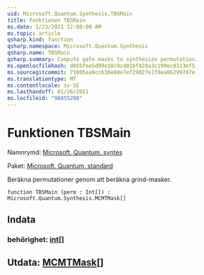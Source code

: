 ```yaml
---
uid: Microsoft.Quantum.Synthesis.TBSMain
title: Funktionen TBSMain
ms.date: 1/23/2021 12:00:00 AM
ms.topic: article
qsharp.kind: function
qsharp.namespace: Microsoft.Quantum.Synthesis
qsharp.name: TBSMain
qsharp.summary: Compute gate masks to synthesize permutation.
ms.openlocfilehash: d855fee5d99e10c9cd01bf428a3c199ec0313ef5
ms.sourcegitcommit: 71605ea9cc630e84e7ef29027e1f0ea06299747e
ms.translationtype: MT
ms.contentlocale: sv-SE
ms.lasthandoff: 01/26/2021
ms.locfileid: "98855298"
---
```

# <a name="tbsmain-function"></a>Funktionen TBSMain

Namnrymd: [Microsoft. Quantum. syntes](xref:Microsoft.Quantum.Synthesis)

Paket: [Microsoft. Quantum. standard](https://nuget.org/packages/Microsoft.Quantum.Standard)


Beräkna permutationer genom att beräkna grind-masker.

```qsharp
function TBSMain (perm : Int[]) : Microsoft.Quantum.Synthesis.MCMTMask[]
```


## <a name="input"></a>Indata

### <a name="perm--int"></a>behörighet: [int](xref:microsoft.quantum.lang-ref.int)[]





## <a name="output--mcmtmask"></a>Utdata: [MCMTMask](xref:Microsoft.Quantum.Synthesis.MCMTMask)[]

